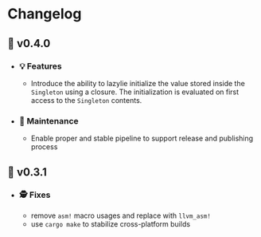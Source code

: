 # Changelog

## :peach: v0.4.0

- ### :bulb: Features

  - Introduce the ability to lazylie initialize the value stored inside the `Singleton` using a closure. The initialization is evaluated on first access to the `Singleton` contents.

- ### :wrench: Maintenance

  - Enable proper and stable pipeline to support release and publishing process

## :banana: v0.3.1

- ### :detective: Fixes

  - remove `asm!` macro usages and replace with `llvm_asm!`
  - use `cargo make` to stabilize cross-platform builds

